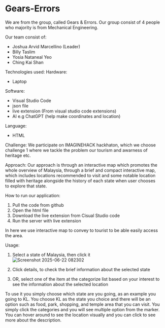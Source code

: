 # Gears-Errors
We are from the group, called Gears & Errors. Our group consist of 4 people who majority is from Mechanical Engineering.

Our team consist of:
 - Joshua Arvid Marcellino (Leader)
 - Billy Taslim
 - Yosia Nataneal Yeo
 - Ching Kai Shan

Technologies used:
Hardware:
- Laptop

Software:
- Visual Studio Code
- json file
- live extension (From visual studio code extensions)
- AI e.g ChatGPT (help make coordinates and location)

Language:
- HTML

Challenge:
We participate on IMAGINEHACK hackhaton, which we choose challenge 1 where we tackle the problem our tourism and awarness of heritage etc.

Approach:
Our approach is through an interactive map which promotes the whole overview of Malaysia, through a brief and compact interactive map, which includes locations recommended to visit and some notable location filled with heritage alongside the history of each state when user chooses to explore that state.

How to run our application:
1. Pull the code from github
2. Open the html file
3. Download the live extension from Cisual Studio code
4. Run the server with live extension

In here we use interactive map to convey to tourist to be able easily access the area.

Usage:
1. Select a state of Malaysia, then click it
![Screenshot 2025-06-22 082302](https://github.com/user-attachments/assets/01c995ba-4bcc-4d53-9fe4-97aefae56697)

2. Click details, to check the brief information about the selected state
4. OR, select one of the item at the categorize list based on your interest to see the information about the selected location

To use it you simply choose which state are you going, as an example you going to KL. You choose KL as the state you choice and there will be an option such as food, park, shopping, and temple area that you can visit.  You simply click the categories and you will see multiple option from the marker. You can hover around to see the location visually and you can click to see more about the description. 


